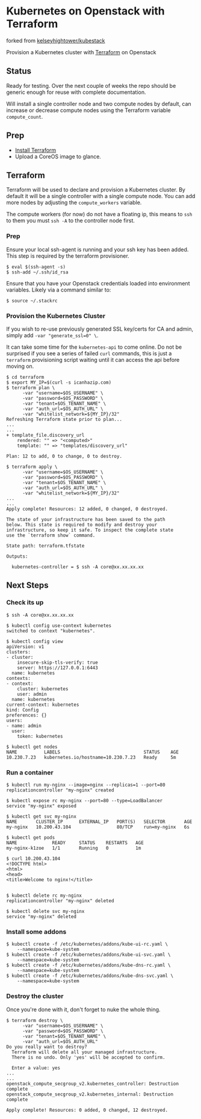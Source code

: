 # Kubernetes on Openstack with Terraform

forked from [kelseyhightower/kubestack](https://github.com/kelseyhightower/kubestack)

Provision a Kubernetes cluster with [Terraform](https://www.terraform.io) on Openstack

## Status

Ready for testing. Over the next couple of weeks the repo should be generic enough for reuse with complete documentation.

Will install a single controller node and two compute nodes by default, can increase or decrease compute nodes using the Terraform variable `compute_count`.

## Prep

- [Install Terraform](https://www.terraform.io/intro/getting-started/install.html)
- Upload a CoreOS image to glance.

## Terraform

Terraform will be used to declare and provision a Kubernetes cluster. By default it will be a single controller with a single compute node. You can add more nodes by adjusting the `compute_workers` variable.

The compute workers (for now) do not have a floating ip, this means to `ssh` to them you must `ssh -A` to the controller node first.

### Prep

Ensure your local ssh-agent is running and your ssh key has been added. This step is required by the terraform provisioner.

```
$ eval $(ssh-agent -s)
$ ssh-add ~/.ssh/id_rsa
```

Ensure that you have your Openstack credentials loaded into environment variables. Likely via a command similar to:

```
$ source ~/.stackrc
```

### Provision the Kubernetes Cluster

If you wish to re-use previously generated SSL key/certs for CA and admin, simply add `-var "generate_ssl=0" \`.

It can take some time for the `kubernetes-api` to come online.  Do not be surprised if you see a series of failed `curl` commands, this is just a `terraform` provisioning script waiting until it can access the api before moving on.

```
$ cd terraform
$ export MY_IP=$(curl -s icanhazip.com)
$ terraform plan \
      -var "username=$OS_USERNAME" \
      -var "password=$OS_PASSWORD" \
      -var "tenant=$OS_TENANT_NAME" \
      -var "auth_url=$OS_AUTH_URL" \
      -var "whitelist_network=${MY_IP}/32"
Refreshing Terraform state prior to plan...
...
...
+ template_file.discovery_url
    rendered: "" => "<computed>"
    template: "" => "templates/discovery_url"

Plan: 12 to add, 0 to change, 0 to destroy.

$ terraform apply \
      -var "username=$OS_USERNAME" \
      -var "password=$OS_PASSWORD" \
      -var "tenant=$OS_TENANT_NAME" \
      -var "auth_url=$OS_AUTH_URL" \
      -var "whitelist_network=${MY_IP}/32"
...
...
Apply complete! Resources: 12 added, 0 changed, 0 destroyed.

The state of your infrastructure has been saved to the path
below. This state is required to modify and destroy your
infrastructure, so keep it safe. To inspect the complete state
use the `terraform show` command.

State path: terraform.tfstate

Outputs:

  kubernetes-controller = $ ssh -A core@xx.xx.xx.xx
```

## Next Steps

### Check its up

```
$ ssh -A core@xx.xx.xx.xx

$ kubectl config use-context kubernetes
switched to context "kubernetes".

$ kubectl config view
apiVersion: v1
clusters:
- cluster:
    insecure-skip-tls-verify: true
    server: https://127.0.0.1:6443
  name: kubernetes
contexts:
- context:
    cluster: kubernetes
    user: admin
  name: kubernetes
current-context: kubernetes
kind: Config
preferences: {}
users:
- name: admin
  user:
    token: kubernetes

$ kubectl get nodes  
NAME          LABELS                               STATUS    AGE
10.230.7.23   kubernetes.io/hostname=10.230.7.23   Ready     5m
```


### Run a container

```
$ kubectl run my-nginx --image=nginx --replicas=1 --port=80
replicationcontroller "my-nginx" created

$ kubectl expose rc my-nginx --port=80 --type=LoadBalancer
service "my-nginx" exposed

$ kubectl get svc my-nginx
NAME       CLUSTER_IP      EXTERNAL_IP   PORT(S)   SELECTOR       AGE
my-nginx   10.200.43.104                 80/TCP    run=my-nginx   6s

$ kubectl get pods
NAME             READY     STATUS    RESTARTS   AGE
my-nginx-k1zoe   1/1       Running   0          1m

$ curl 10.200.43.104
<!DOCTYPE html>
<html>
<head>
<title>Welcome to nginx!</title>


$ kubectl delete rc my-nginx
replicationcontroller "my-nginx" deleted

$ kubectl delete svc my-nginx
service "my-nginx" deleted
```

### Install some addons

```
$ kubectl create -f /etc/kubernetes/addons/kube-ui-rc.yaml \
    --namespace=kube-system
$ kubectl create -f /etc/kubernetes/addons/kube-ui-svc.yaml \
    --namespace=kube-system
$ kubectl create -f /etc/kubernetes/addons/kube-dns-rc.yaml \
    --namespace=kube-system
$ kubectl create -f /etc/kubernetes/addons/kube-dns-svc.yaml \
    --namespace=kube-system
```


### Destroy the cluster

Once you're done with it, don't forget to nuke the whole thing.

```
$ terraform destroy \
      -var "username=$OS_USERNAME" \
      -var "password=$OS_PASSWORD" \
      -var "tenant=$OS_TENANT_NAME" \
      -var "auth_url=$OS_AUTH_URL"
Do you really want to destroy?
  Terraform will delete all your managed infrastructure.
  There is no undo. Only 'yes' will be accepted to confirm.

  Enter a value: yes
...
...
openstack_compute_secgroup_v2.kubernetes_controller: Destruction complete
openstack_compute_secgroup_v2.kubernetes_internal: Destruction complete

Apply complete! Resources: 0 added, 0 changed, 12 destroyed.      
```
